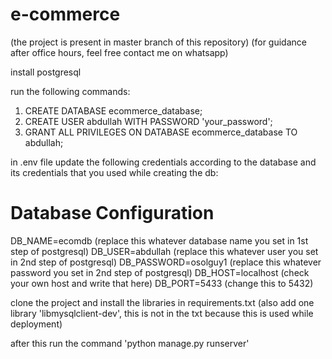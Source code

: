 # e-commerce
(the project is present in master branch of this repository)
(for guidance after office hours, feel free contact me on whatsapp)

install postgresql

run the following commands:
1) CREATE DATABASE ecommerce_database;
2) CREATE USER abdullah WITH PASSWORD 'your_password';
3) GRANT ALL PRIVILEGES ON DATABASE ecommerce_database TO abdullah;

in .env file update the following credentials according to the database and its credentials that you used while creating the db:
# Database Configuration
DB_NAME=ecomdb (replace this whatever database name you set in 1st step of postgresql)
DB_USER=abdullah (replace this whatever user you set in 2nd step of postgresql)
DB_PASSWORD=osolguy1 (replace this whatever password you set in 2nd step of postgresql)
DB_HOST=localhost (check your own host and write that here)
DB_PORT=5433 (change this to 5432)

clone the project and install the libraries in requirements.txt (also add one library 'libmysqlclient-dev', this is not in the txt because this is used while deployment)

after this run the command 'python manage.py runserver'
